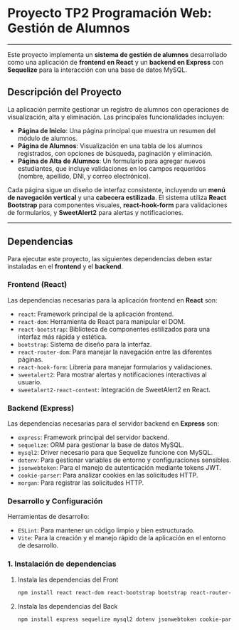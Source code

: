 # Proyecto TP2 Programación Web: Gestión de Alumnos

---

Este proyecto implementa un **sistema de gestión de alumnos** desarrollado como una aplicación de **frontend en React** y un **backend en Express** con **Sequelize** para la interacción con una base de datos MySQL.

## Descripción del Proyecto

La aplicación permite gestionar un registro de alumnos con operaciones de visualización, alta y eliminación. Las principales funcionalidades incluyen:

- **Página de Inicio**: Una página principal que muestra un resumen del módulo de alumnos.
- **Página de Alumnos**: Visualización en una tabla de los alumnos registrados, con opciones de búsqueda, paginación y eliminación.
- **Página de Alta de Alumnos**: Un formulario para agregar nuevos estudiantes, que incluye validaciones en los campos requeridos (nombre, apellido, DNI, y correo electrónico).

Cada página sigue un diseño de interfaz consistente, incluyendo un **menú de navegación vertical** y una **cabecera estilizada**. El sistema utiliza **React Bootstrap** para componentes visuales, **react-hook-form** para validaciones de formularios, y **SweetAlert2** para alertas y notificaciones.

---

## Dependencias

Para ejecutar este proyecto, las siguientes dependencias deben estar instaladas en el **frontend** y el **backend**.

### **Frontend** (React)

Las dependencias necesarias para la aplicación frontend en **React** son:

- `react`: Framework principal de la aplicación frontend.
- `react-dom`: Herramienta de React para manipular el DOM.
- `react-bootstrap`: Biblioteca de componentes estilizados para una interfaz más rápida y estética.
- `bootstrap`: Sistema de diseño para la interfaz.
- `react-router-dom`: Para manejar la navegación entre las diferentes páginas.
- `react-hook-form`: Librería para manejar formularios y validaciones.
- `sweetalert2`: Para mostrar alertas y notificaciones interactivas al usuario.
- `sweetalert2-react-content`: Integración de SweetAlert2 en React.

### **Backend** (Express)

Las dependencias necesarias para el servidor backend en **Express** son:

- `express`: Framework principal del servidor backend.
- `sequelize`: ORM para gestionar la base de datos MySQL.
- `mysql2`: Driver necesario para que Sequelize funcione con MySQL.
- `dotenv`: Para gestionar variables de entorno y configuraciones sensibles.
- `jsonwebtoken`: Para el manejo de autenticación mediante tokens JWT.
- `cookie-parser`: Para analizar cookies en las solicitudes HTTP.
- `morgan`: Para registrar las solicitudes HTTP.

### **Desarrollo y Configuración**

Herramientas de desarrollo:

- `ESLint`: Para mantener un código limpio y bien estructurado.
- `Vite`: Para la creación y el manejo rápido de la aplicación en el entorno de desarrollo.


### **1. Instalación de dependencias**

1. Instala las dependencias del Front
   ```bash
   npm install react react-dom react-bootstrap bootstrap react-router-dom react-hook-form sweetalert2 sweetalert2-react-content
2. Instala las dependencias del Back
   ```bash
   npm install express sequelize mysql2 dotenv jsonwebtoken cookie-parser morgan

